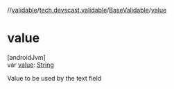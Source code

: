 //[validable](../../../index.md)/[tech.devscast.validable](../index.md)/[BaseValidable](index.md)/[value](value.md)

# value

[androidJvm]\
var [value](value.md): [String](https://kotlinlang.org/api/latest/jvm/stdlib/kotlin/-string/index.html)

Value to be used by the text field
